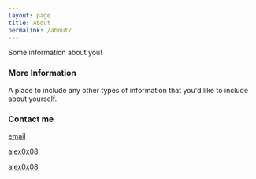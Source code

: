 ```yaml
---
layout: page
title: About
permalink: /about/
---
```


Some information about you!

### More Information

A place to include any other types of information that you'd like to include about yourself.

### Contact me



<i class="fa fa-envelope-o" aria-hidden="true"></i>
[email](mailto:alex3.145@gmail.com)

<i class="fa fa-skype" aria-hidden="true"></i>
[alex0x08](skype:alex0x08?chat) 

<i class="fa fa-telegram" aria-hidden="true"></i>
[alex0x08](https://t.me/alex0x08) 

